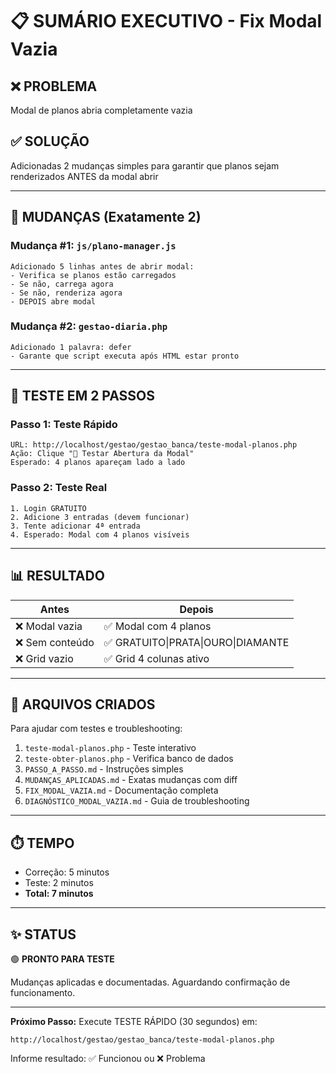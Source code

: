 # 📋 SUMÁRIO EXECUTIVO - Fix Modal Vazia

## ❌ PROBLEMA
Modal de planos abria completamente vazia

## ✅ SOLUÇÃO
Adicionadas 2 mudanças simples para garantir que planos sejam renderizados ANTES da modal abrir

---

## 🔧 MUDANÇAS (Exatamente 2)

### Mudança #1: `js/plano-manager.js`
```
Adicionado 5 linhas antes de abrir modal:
- Verifica se planos estão carregados
- Se não, carrega agora
- Se não, renderiza agora
- DEPOIS abre modal
```

### Mudança #2: `gestao-diaria.php`
```
Adicionado 1 palavra: defer
- Garante que script executa após HTML estar pronto
```

---

## 🧪 TESTE EM 2 PASSOS

### Passo 1: Teste Rápido
```
URL: http://localhost/gestao/gestao_banca/teste-modal-planos.php
Ação: Clique "🔲 Testar Abertura da Modal"
Esperado: 4 planos apareçam lado a lado
```

### Passo 2: Teste Real
```
1. Login GRATUITO
2. Adicione 3 entradas (devem funcionar)
3. Tente adicionar 4ª entrada
4. Esperado: Modal com 4 planos visíveis
```

---

## 📊 RESULTADO

| Antes | Depois |
|-------|--------|
| ❌ Modal vazia | ✅ Modal com 4 planos |
| ❌ Sem conteúdo | ✅ GRATUITO\|PRATA\|OURO\|DIAMANTE |
| ❌ Grid vazio | ✅ Grid 4 colunas ativo |

---

## 📁 ARQUIVOS CRIADOS

Para ajudar com testes e troubleshooting:

1. `teste-modal-planos.php` - Teste interativo
2. `teste-obter-planos.php` - Verifica banco de dados
3. `PASSO_A_PASSO.md` - Instruções simples
4. `MUDANÇAS_APLICADAS.md` - Exatas mudanças com diff
5. `FIX_MODAL_VAZIA.md` - Documentação completa
6. `DIAGNÓSTICO_MODAL_VAZIA.md` - Guia de troubleshooting

---

## ⏱️ TEMPO

- Correção: 5 minutos
- Teste: 2 minutos
- **Total: 7 minutos**

---

## ✨ STATUS

🟢 **PRONTO PARA TESTE**

Mudanças aplicadas e documentadas. Aguardando confirmação de funcionamento.

---

**Próximo Passo:** Execute TESTE RÁPIDO (30 segundos) em:
```
http://localhost/gestao/gestao_banca/teste-modal-planos.php
```

Informe resultado: ✅ Funcionou ou ❌ Problema
